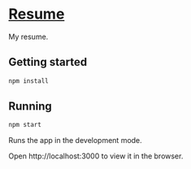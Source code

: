 # [Resume](https://camilodoa.github.io/resume)

My resume.

## Getting started

```bash
npm install
```

## Running

```bash
npm start
```
Runs the app in the development mode.

Open http://localhost:3000 to view it in the browser.
